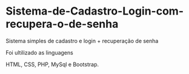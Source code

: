 # Sistema-de-Cadastro-Login-com-recupera-o-de-senha
Sistema simples de cadastro e login + recuperação de senha

Foi ultilizado as linguagens

HTML, CSS, PHP, MySql e Bootstrap. 
